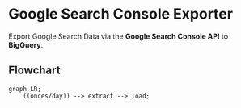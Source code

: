# Google Search Console Exporter
Export Google Search Data via the **Google Search Console API** to **BigQuery**.
## Flowchart
```mermaid
graph LR;
    ((onces/day)) --> extract --> load;
```
